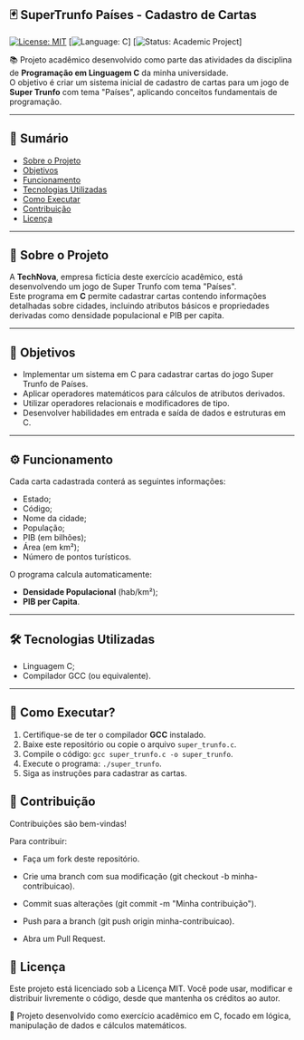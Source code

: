 ## 🃏 SuperTrunfo Países - Cadastro de Cartas

[![License: MIT](https://img.shields.io/badge/License-MIT-green.svg)](https://opensource.org/licenses/MIT)
[![Language: C](https://img.shields.io/badge/Linguagem-C-blue.svg)]
[![Status: Academic Project](https://img.shields.io/badge/Status-Academic%20Project-orange.svg)]

📚 Projeto acadêmico desenvolvido como parte das atividades da disciplina de **Programação em Linguagem C** da minha universidade.  
O objetivo é criar um sistema inicial de cadastro de cartas para um jogo de **Super Trunfo** com tema "Países", aplicando conceitos fundamentais de programação.

---

## 📖 Sumário
- [Sobre o Projeto](#-sobre-o-projeto)  
- [Objetivos](#-objetivos)  
- [Funcionamento](#-funcionamento)  
- [Tecnologias Utilizadas](#-tecnologias-utilizadas)  
- [Como Executar](#-como-executar)  
- [Contribuição](#-contribuição)  
- [Licença](#-licença)  

---

## 📌 Sobre o Projeto

A **TechNova**, empresa fictícia deste exercício acadêmico, está desenvolvendo um jogo de Super Trunfo com tema "Países".  
Este programa em **C** permite cadastrar cartas contendo informações detalhadas sobre cidades, incluindo atributos básicos e propriedades derivadas como densidade populacional e PIB per capita.

---

## 🎯 Objetivos

- Implementar um sistema em C para cadastrar cartas do jogo Super Trunfo de Países.  
- Aplicar operadores matemáticos para cálculos de atributos derivados.  
- Utilizar operadores relacionais e modificadores de tipo.  
- Desenvolver habilidades em entrada e saída de dados e estruturas em C.

---

## ⚙️ Funcionamento

Cada carta cadastrada conterá as seguintes informações:

- Estado;  
- Código;  
- Nome da cidade;  
- População;  
- PIB (em bilhões);
- Área (em km²);  
- Número de pontos turísticos.  

O programa calcula automaticamente:

- **Densidade Populacional** (hab/km²);  
- **PIB per Capita**.

---

## 🛠 Tecnologias Utilizadas

- Linguagem C;  
- Compilador GCC (ou equivalente).

---

## 🚀 Como Executar?

1. Certifique-se de ter o compilador **GCC** instalado.  
2. Baixe este repositório ou copie o arquivo `super_trunfo.c`.  
3. Compile o código:
   ``gcc super_trunfo.c -o super_trunfo``.
4. Execute o programa:
   ``./super_trunfo``.
5. Siga as instruções para cadastrar as cartas.

## 🤝 Contribuição

Contribuições são bem-vindas!

Para contribuir:

- Faça um fork deste repositório.

- Crie uma branch com sua modificação (git checkout -b minha-contribuicao).

- Commit suas alterações (git commit -m "Minha contribuição").

- Push para a branch (git push origin minha-contribuicao).

- Abra um Pull Request.

## 📜 Licença
Este projeto está licenciado sob a Licença MIT.
Você pode usar, modificar e distribuir livremente o código, desde que mantenha os créditos ao autor.

📌 Projeto desenvolvido como exercício acadêmico em C, focado em lógica, manipulação de dados e cálculos matemáticos.
